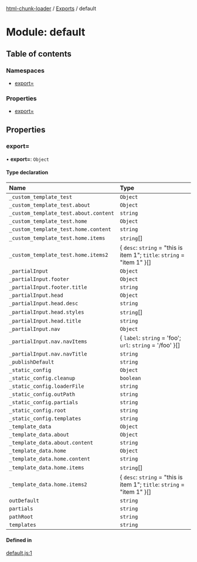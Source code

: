 [html-chunk-loader](../README.md) / [Exports](../modules.md) / default

# Module: default

## Table of contents

### Namespaces

- [export&#x3D;](default.export_.md)

### Properties

- [export&#x3D;](default.md#export&#x3D;)

## Properties

### export&#x3D;

• **export=**: `Object`

#### Type declaration

| Name | Type |
| :------ | :------ |
| `_custom_template_test` | `Object` |
| `_custom_template_test.about` | `Object` |
| `_custom_template_test.about.content` | `string` |
| `_custom_template_test.home` | `Object` |
| `_custom_template_test.home.content` | `string` |
| `_custom_template_test.home.items` | `string`[] |
| `_custom_template_test.home.items2` | { `desc`: `string` = "this is item 1"; `title`: `string` = "item 1" }[] |
| `_partialInput` | `Object` |
| `_partialInput.footer` | `Object` |
| `_partialInput.footer.title` | `string` |
| `_partialInput.head` | `Object` |
| `_partialInput.head.desc` | `string` |
| `_partialInput.head.styles` | `string`[] |
| `_partialInput.head.title` | `string` |
| `_partialInput.nav` | `Object` |
| `_partialInput.nav.navItems` | { `label`: `string` = 'foo'; `url`: `string` = '/foo' }[] |
| `_partialInput.nav.navTitle` | `string` |
| `_publishDefault` | `string` |
| `_static_config` | `Object` |
| `_static_config.cleanup` | `boolean` |
| `_static_config.loaderFile` | `string` |
| `_static_config.outPath` | `string` |
| `_static_config.partials` | `string` |
| `_static_config.root` | `string` |
| `_static_config.templates` | `string` |
| `_template_data` | `Object` |
| `_template_data.about` | `Object` |
| `_template_data.about.content` | `string` |
| `_template_data.home` | `Object` |
| `_template_data.home.content` | `string` |
| `_template_data.home.items` | `string`[] |
| `_template_data.home.items2` | { `desc`: `string` = "this is item 1"; `title`: `string` = "item 1" }[] |
| `outDefault` | `string` |
| `partials` | `string` |
| `pathRoot` | `string` |
| `templates` | `string` |

#### Defined in

[default.js:1](https://github.com/abschill/html-chunk-loader/blob/3536a6e/lib/v1/default.js#L1)

